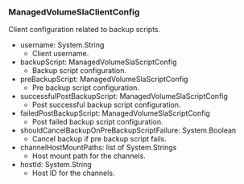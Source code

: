 ### ManagedVolumeSlaClientConfig
Client configuration related to backup scripts.

- username: System.String
  - Client username.
- backupScript: ManagedVolumeSlaScriptConfig
  - Backup script configuration.
- preBackupScript: ManagedVolumeSlaScriptConfig
  - Pre backup script configuration.
- successfulPostBackupScript: ManagedVolumeSlaScriptConfig
  - Post successful backup script configuration.
- failedPostBackupScript: ManagedVolumeSlaScriptConfig
  - Post failed backup script configuration.
- shouldCancelBackupOnPreBackupScriptFailure: System.Boolean
  - Cancel backup if pre backup script fails.
- channelHostMountPaths: list of System.Strings
  - Host mount path for the channels.
- hostId: System.String
  - Host ID for the channels.
